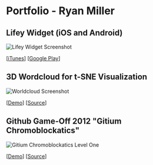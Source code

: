 # Portfolio - Ryan Miller

## Lifey Widget (iOS and Android) 

![Lifey Widget Screenshot](http://rozifus.github.io/rozifus-resume/img/lifey_widget.png)

[[iTunes](https://itunes.apple.com/au/app/lifey-widget-life-percent/id1070478026?mt=8)] [[Google Play](https://play.google.com/store/apps/details?id=com.rozifus.android.lifeywidget&hl=en)]

## 3D Wordcloud for t-SNE Visualization

![Worldcloud Screenshot](http://rozifus.github.io/wordcloud/screen.jpg)

[[Demo](http://rozifus.github.io/wordcloud)] [[Source](https://github.com/rozifus/wordcloud)]

## Github Game-Off 2012 "Gitium Chromoblockatics"

![Gitium Chromoblockatics Level One](http://rozifus.github.com/game-off-2012/img/one.png)

[[Demo](http://rozifus.github.io/game-off-2012/simple.html)] [[Source](https://github.com/rozifus/game-off-2012)]


